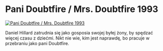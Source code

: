 Pani Doubtfire / Mrs. Doubtfire 1993 
=============
[![Pani Doubtfire / Mrs. Doubtfire 1993 ](http://vidos.pl/images/player.gif)](http://vidos.pl/pani-doubtfire-mrs-doubtfire-1993)

 Daniel Hillard zatrudnia się jako gosposia swojej byłej żony, by spędzać więcej czasu z dziećmi. Nikt nie wie, kim jest naprawdę, bo pracuje w przebraniu jako pani Doubtfire.
